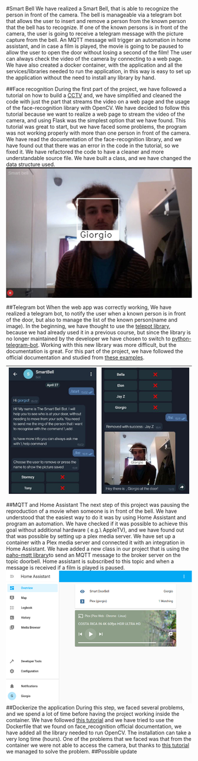 #Smart Bell
We have realized a Smart Bell, that is able to recognize the person in front of the camera.
The bell is manageable via a telegram bot that allows the user to insert and remove a person from the known person that the bell has to recognize.
If one of the known persons is in front of the camera, the user is going to receive a telegram message with the picture capture from the bell.
An MQTT message will trigger an automation in home assistant, and in case a film is played, the movie is going to be paused to allow the user to open the door without losing a second of the film!
The user can always check the video of the camera by connecting to a web page.
We have also created a docker container, with the application and all the services/libraries needed to run the application, in this way is easy to set up the application without the need to install any library by hand.




##Face recognition
During the first part of the project, we have followed a tutorial on how to build a [CCTV](https://smartbuilds.io/smart-cctv-camera-flask-video-streaming-opencv-raspberry-pi/) and, we have simplified and cleaned the code with just the part that streams the video on a web page and the usage of the face-recognition library with OpenCV.
We have decided to follow this tutorial because we want to realize a web page to stream the video of the camera, and using Flask was the simplest option that we have found.
This tutorial was great to start, but we have faced some problems, the program was not working properly with more than one person in front of the camera.
We have read the documentation of the face-recognition library, and we have found out that there was an error in the code in the tutorial, so we fixed it.
We have refactored the code to have a cleaner and more understandable source file.
We have built a class, and we have changed the data structure used.
![Flask app](img/readme/faceRecognition.png)


##Telegram bot
When the web app was correctly working, We have realized a telegram bot, to notify the user when a known person is in front of the door, but also to manage the list of the known person(name and image).
In the beginning, we have thought to use  the [telepot library](https://telepot.readthedocs.io/en/latest/), because we had already used it in a previous course, but since the library is no longer maintained by the developer we have chosen to switch to [python-telegram-bot](https://python-telegram-bot.readthedocs.io/en/stable/).
Working with this new library was more difficult, but the documentation is great.
For this part of the project, we have followed the official documentation and studied from [these examples](https://github.com/python-telegram-bot/python-telegram-bot/tree/master/examples).

| ![Telegram bot](img/readme/telegramBot_1.jpg) | ![Telegram bot](img/readme/telegramBot_2.jpg)  |
|---|---|




##MQTT and Home Assistant
The next step of this project was pausing the reproduction of a movie when someone is in front of the bell.
We have understood that the easiest way to do it was by using Home Assistant and program an automation.
We have checked if it was possible to achieve this goal without additional hardware ( e.g.\ AppleTV), and we have found out that was possible by setting up a plex media server.
We have set up a container with a Plex media server and connected it with an integration in Home Assistant.
We have added a new class in our project that is using the [paho-mqtt library](https://pypi.org/project/paho-mqtt/)to send an MQTT message to the broker server on the topic doorbell.
Home assistant is subscribed to this topic and when a message is received if a film is played is paused.
![Home Assistant](img/readme/home_assistant.png)
##Dockerize the application
During this step, we faced several problems, and we spend a lot of time before having the project working inside the container.
We have followed [this tutorial](https://docs.docker.com/language/python/build-images/) and we have tried to use the Dockerfile that we found on face\_recognition official documentation, we have added all the library needed to run OpenCV.
The installation can take a very long time (hours).
One of the problems that we faced was that from the container we were not able to access the camera, but thanks to [this tutorial](https://medium.com/swlh/how-to-access-the-raspberry-pi-camera-inside-docker-and-opencv-5fa25e092d91) we managed to solve the problem.
##Possible update